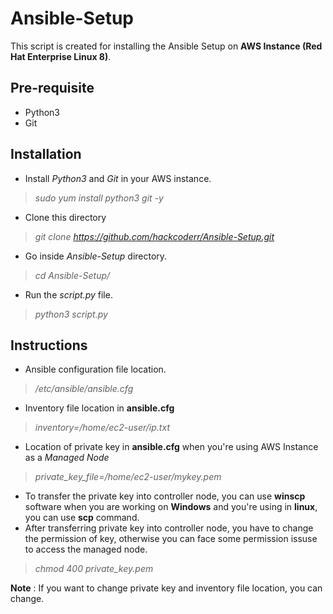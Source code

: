 # Ansible-Setup
This script is created for installing the Ansible Setup on **AWS Instance (Red Hat Enterprise Linux 8)**.

## Pre-requisite

* Python3
* Git

## Installation

* Install *Python3* and *Git* in your AWS instance.

 > _sudo yum install python3 git -y_
 
 * Clone this directory
 
 > _git clone https://github.com/hackcoderr/Ansible-Setup.git_
  
* Go inside *Ansible-Setup* directory.

> _cd Ansible-Setup/_
 
* Run the *script.py* file.

> _python3 script.py_

## Instructions

* Ansible configuration file location.
> _/etc/ansible/ansible.cfg_

* Inventory file location in **ansible.cfg** 
> _inventory=/home/ec2-user/ip.txt_

* Location of private key in **ansible.cfg** when you're using AWS Instance as a *Managed Node*
> _private_key_file=/home/ec2-user/mykey.pem_

* To transfer the private key into controller node, you can use **winscp** software when you are working on **Windows** and you're using in **linux**, you can use  **scp** command.
* After transferring private key into controller node, you have to change the permission of key, otherwise you can face some permission issuse to access the managed node.
> _chmod 400 private_key.pem_

**Note** : If you want to change private key and inventory file location, you can change.
